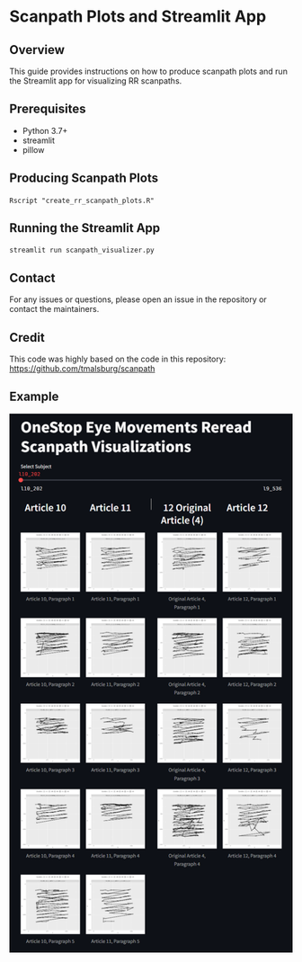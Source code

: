 # Scanpath Plots and Streamlit App

## Overview

This guide provides instructions on how to produce scanpath plots and run the Streamlit app for visualizing RR scanpaths.

## Prerequisites

- Python 3.7+
- streamlit
- pillow

## Producing Scanpath Plots

`Rscript "create_rr_scanpath_plots.R"` 

## Running the Streamlit App

`streamlit run scanpath_visualizer.py`

## Contact

For any issues or questions, please open an issue in the repository or contact the maintainers.

## Credit

This code was highly based on the code in this repository: https://github.com/tmalsburg/scanpath

## Example

![alt text](page_example.png)
